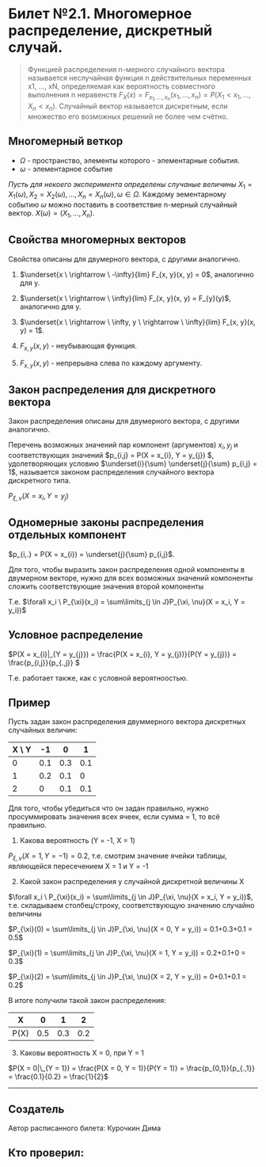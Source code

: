 # Билет №2.1. Многомерное распределение, дискретный случай.

> Функцией распределения n-мерного случайного вектора называется неслучайная функция n действительных переменных x1, ..., xN, определяемая как вероятность совместного выполнения n неравенств $F_X(x) = F_{x_{1}, ..., x_{n}}(x_{1}, ..., x_{n}) = P(X_{1} < x_{1}, ..., X_{n} < x_{n}).$ Случайный вектор называется дискретным, если множество его возможных решений не более чем счётно.

## Многомерный веткор
 
 - $\Omega$ - пространство, элементы которого - элементарные события.
 - $\omega$ - элементарное событие
 
$Пусть\ для\ некоего\ эксперимента\ определены\ случаные\ величины\ X_{1} = X_{1}(\omega), X_{2} = X_{2}(\omega), ..., X_{n} = X_{n}(\omega), \omega \in \Omega$. Каждому эементарному событию $\omega$ можно поставить в соответствие n-мерный случайный вектор. $X(\omega) = (X_{1}, ..., X_{n})$.
 
## Свойства многомерных векторов 
Свойства описаны для двумерного вектора, с другими аналогично.
1) $\underset{x \ \rightarrow \ -\infty}{lim} F_{x, y}(x, y) = 0$, аналогично для y.

2) $\underset{x \ \rightarrow \ \infty}{lim} F_{x, y}(x, y) = F_{y}(y)$, аналогично для y.

3) $\underset{x \ \rightarrow \ \infty, y \ \rightarrow \ \infty}{lim} F_{x, y}(x, y) = 1$.

4) $F_{x, y}(x, y)$ -  неубывающая функция.

5) $F_{x, y}(x, y)$ - непрерывна слева по каждому аргументу.

## Закон распределения для дискретного вектора

Закон распределения описаны для двумерного вектора, с другими аналогично.

Перечень возможных значений пар компонент (аргументов)  ${x_{i}, y_{j}}$ и соответствующих значений  $p_{i,j} = P(X = x_{i}, Y = y_{j}) $, удолетворяющих условию $\underset{i}{\sum} \underset{j}{\sum} p_{i,j} = 1$, называется законом распределения случайного вектора дискретного типа.

$P_{\xi, \nu}(X = x_i, Y = y_j)$

## Одномерные законы распределения отдельных компонент

$p_{i,.} = P(X = x_{i}) = \underset{j}{\sum} p_{i,j}$. 

Для того, чтобы выразить закон распределения одной компоненты в двумерном векторе, нужно для всех возможных значений компоненты сложить соответствующие значения второй компоненты

 Т.е. $\forall x_i \ P_{\xi}(x_i) = \sum\limits_{j \in J}P_{\xi, \nu}(X = x_i, Y = y_i))$
 
## Условное распределение
$P(X = x_{i}|\_{Y = y_{j}}) = \frac{P(X = x_{i}, Y = y_{j})}{P(Y = y_{j})} = \frac{p_{i,j}}{p_{.,j}} $

Т.е. работает также, как с условной вероятноостью.
## Пример 

Пусть задан закон распределения двуммерного вектора дискретных случайных величин:

| X \ Y     | -1   | 0    | 1    |
| --------- | -    | -    | -    |
| 0         | 0.1  | 0.3  | 0.1  |
| 1         | 0.2  | 0.1  | 0    |
| 2         | 0    | 0.1  | 0.1  |

Для того, чтобы убедиться что он задан правильно, нужно просуммировать значения всех ячеек, если сумма = 1, то всё правильно.

1) Какова вероятность (Y = -1, X = 1)

$P_{\xi, \nu}(X = 1, Y = -1) = 0.2$, т.е. смотрим значение ячейки таблицы, являющейся пересечением X = 1 и Y = -1

2) Какой закон распределения у случайной дискретной величины X

$\forall x_i \ P_{\xi}(x_i) = \sum\limits_{j \in J}P_{\xi, \nu}(X = x_i, Y = y_i))$, т.е. складываем столбец/строку, соответствующую значению случайно величины

$P_{\xi}(0) = \sum\limits_{j \in J}P_{\xi, \nu}(X = 0, Y = y_i)) = 0.1+0.3+0.1 = 0.5$

$P_{\xi}(1) = \sum\limits_{j \in J}P_{\xi, \nu}(X = 1, Y = y_i)) = 0.2+0.1+0 = 0.3$

$P_{\xi}(2) = \sum\limits_{j \in J}P_{\xi, \nu}(X = 2, Y = y_i)) = 0+0.1+0.1 = 0.2$

В итоге получили такой закон распределения:

| X         | 0    | 1    | 2    |
| --------- | -    | -    | -    |
| P(X)      | 0.5  | 0.3  | 0.2  |

3) Каковы вероятность X = 0, при Y = 1

$P(X = 0|\_{Y = 1}) = \frac{P(X = 0, Y = 1)}{P(Y = 1)} = \frac{p_{0,1}}{p_{.,1}} =  \frac{0.1}{0.2} = \frac{1}{2}$

---
## Создатель

Автор расписанного билета: Курочкин Дима

Кто проверил:
- 
